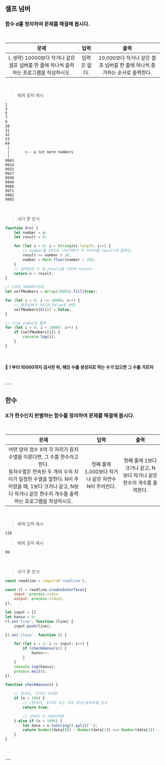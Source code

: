 ## 셀프 넘버
### 함수 d를 정의하여 문제를 해결해 봅시다.

<br/>

| 문제 | 입력 | 출력 |
:---:|:---:|:---:
(..생략) 10000보다 작거나 같은 셀프 넘버를 한 줄에 하나씩 출력하는 프로그램을 작성하시오. | 입력은 없다. | 10,000보다 작거나 같은 셀프 넘버를 한 줄에 하나씩 증가하는 순서로 출력한다.

<br/>

> 예제 출력 예시

```
1
3
5
7
9
20
31
42
53
64
 |
 |       <-- a lot more numbers
 |
9903
9914
9925
9927
9938
9949
9960
9971
9982
9993
```

<br/>

> 내가 푼 방식

```javascript
function d(n) {
    let number = n;
    let result = 0;

    for (let i = 0; i < String(n).length; i++) {
        // number를 10으로 나눠가면서 각 자리수를 result에 합한다.
        result += number % 10;
        number = Math.floor(number / 10);
    }
    // 입력받은 수 와 result를 더하여 return
    return n + result;
}

// 1부터 10000이므로
let selfNumbers = Array(10001).fill(true);

for (let i = 0; i <= 10000; i++) {
    // 셀프넘버가 아니면 false로 변환.
    selfNumbers[d(i)] = false;
}

// true index만 출력
for (let i = 0; i < 10000; i++) {
    if (selfNumbers[i]) {
        console.log(i);
    }
}
```
<br/>

#### 📔 1 부터 10000까지 검사한 뒤, 해당 수를 생성자로 하는 수가 있으면 그 수를 거르자

<br/>
---
<br/>

## 한수
### X가 한수인지 판별하는 함수를 정의하여 문제를 해결해 봅시다.

<br/>

| 문제 | 입력 | 출력 |
:---:|:---:|:---:
어떤 양의 정수 X의 각 자리가 등차수열을 이룬다면, 그 수를 한수라고 한다. <br/> 등차수열은 연속된 두 개의 수의 차이가 일정한 수열을 말한다. N이 주어졌을 때, 1보다 크거나 같고, N보다 작거나 같은 한수의 개수를 출력하는 프로그램을 작성하시오.  | 첫째 줄에 1,000보다 작거나 같은 자연수 N이 주어진다. | 첫째 줄에 1보다 크거나 같고, N보다 작거나 같은 한수의 개수를 출력한다.

<br/>

> 예제 입력 예시

```
110
```

> 예제 출력 예시

```
99
```

<br/>

> 내가 푼 방식

```javascript
const readline = require('readline');

const rl = readline.createInterface({
    input: process.stdin,
    output: process.stdout,
});

let input = []
let hansu = 0;
rl.on('line', function (line) {
    input.push(line);

}).on('close', function () {

    for (let i = 1; i <= input; i++) {
        if (checkHansu(i)) {
            hansu++;
        }
    }
    console.log(hansu);
    process.exit();
});

function checkHansu(n) {

    // 한자리, 두자리 수라면
    if (n < 100) {
        // (한자리, 두자리 수는 모두 한수)등차수열 한수
        return true;

        // 세자리 수 이상이라면
    } else if (n < 1000) {
        let data = n.toString().split('');
        return Number(data[0]) - Number(data[1]) === Number(data[1]) - Number(data[2]);
    }
}
```
<br/>
<br/>
---
<br/>